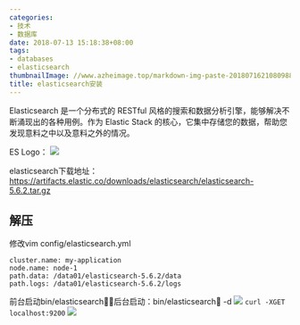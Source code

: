 ```yaml
---
categories:
- 技术
- 数据库
date: 2018-07-13 15:18:38+08:00
tags:
- databases
- elasticsearch
thumbnailImage: //www.azheimage.top/markdown-img-paste-20180716210809882.png
title: elasticsearch安装
---
```

Elasticsearch 是一个分布式的 RESTful 风格的搜索和数据分析引擎，能够解决不断涌现出的各种用例。作为 Elastic Stack 的核心，它集中存储您的数据，帮助您发现意料之中以及意料之外的情况。

ES Logo：
![](https://www.azheimage.top/markdown-img-paste-20180713202251257.png)
<!--more-->
elasticsearch下载地址：
https://artifacts.elastic.co/downloads/elasticsearch/elasticsearch-5.6.2.tar.gz



## 解压

修改vim config/elasticsearch.yml

```
cluster.name: my-application
node.name: node-1
path.data: /data01/elasticsearch-5.6.2/data
path.logs: /data01/elasticsearch-5.6.2/logs
```

前台启动bin/elasticsearch，后台启动：bin/elasticsearch -d
![](https://www.azheimage.top/markdown-img-paste-20180713204040741.png)
`curl -XGET localhost:9200`
![](https://www.azheimage.top/markdown-img-paste-20180713204111197.png)
